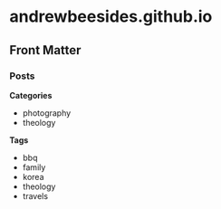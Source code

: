 andrewbeesides.github.io
========================

Front Matter
------------------------
### Posts
**Categories**
- photography
- theology

**Tags**
- bbq
- family
- korea
- theology
- travels

